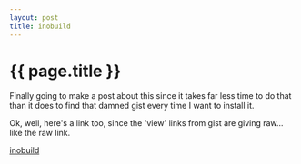 ```yaml
---
layout: post
title: inobuild
---
```


{{ page.title }}
====


Finally going to make a post about this since it takes far less time to do that than it does to find that damned gist every time I want to install it.

Ok, well, here's a link too, since the 'view' links from gist are giving raw... like the raw link.

[inobuild](https://gist.github.com/602440)

<script src="https://gist.github.com/602440.js?file=inobuild.hs"></script>

